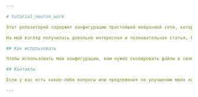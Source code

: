 ```yaml
---

# tutorial_neuron_work

Этот репозиторий содержит конфигурацию простейшей нейронной сети, которую я повторил из тутриала Ilya Ginsburg, (`https://proglib.io/p/pishem-neyroset-na-python-s-nulya-2020-10-07?ysclid=ls9zc9n78r813241047`)

На мой взгляд получилась довольно интересная и познавательная статья, благодаря которой я смог научиться работать с простейшими нейронными сетями. Спасибо Илье за урок!!!

## Как использовать

Чтобы использовать мои конфигурации, вам нужно скопировать файлы в свою директорию `~/.config/nvim/`. Перед этим рекомендуется сделать резервную копию своих текущих конфигураций.

## Контакты

Если у вас есть какие-либо вопросы или предложения по улучшению моих конфигураций, пожалуйста, свяжитесь со мной по электронной почте или через GitHub. 

---
```


